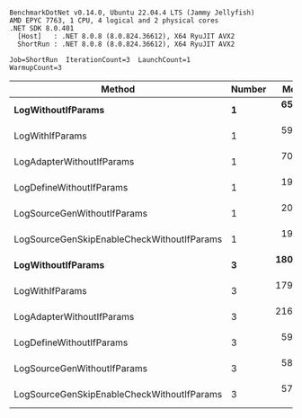 ```

BenchmarkDotNet v0.14.0, Ubuntu 22.04.4 LTS (Jammy Jellyfish)
AMD EPYC 7763, 1 CPU, 4 logical and 2 physical cores
.NET SDK 8.0.401
  [Host]   : .NET 8.0.8 (8.0.824.36612), X64 RyuJIT AVX2
  ShortRun : .NET 8.0.8 (8.0.824.36612), X64 RyuJIT AVX2

Job=ShortRun  IterationCount=3  LaunchCount=1  
WarmupCount=3  

```
| Method                                     | Number | Mean      | Error      | StdDev   | Min       | Max       | Gen0   | Allocated |
|------------------------------------------- |------- |----------:|-----------:|---------:|----------:|----------:|-------:|----------:|
| **LogWithoutIfParams**                         | **1**      |  **65.44 ns** |   **3.191 ns** | **0.175 ns** |  **65.29 ns** |  **65.63 ns** | **0.0010** |      **88 B** |
| LogWithIfParams                            | 1      |  59.36 ns |   2.866 ns | 0.157 ns |  59.18 ns |  59.45 ns | 0.0010 |      88 B |
| LogAdapterWithoutIfParams                  | 1      |  70.14 ns |   2.111 ns | 0.116 ns |  70.02 ns |  70.25 ns | 0.0010 |      88 B |
| LogDefineWithoutIfParams                   | 1      |  19.79 ns |   0.235 ns | 0.013 ns |  19.77 ns |  19.80 ns |      - |         - |
| LogSourceGenWithoutIfParams                | 1      |  20.94 ns |   0.810 ns | 0.044 ns |  20.90 ns |  20.99 ns |      - |         - |
| LogSourceGenSkipEnableCheckWithoutIfParams | 1      |  19.17 ns |   1.498 ns | 0.082 ns |  19.12 ns |  19.26 ns |      - |         - |
| **LogWithoutIfParams**                         | **3**      | **180.61 ns** |   **8.391 ns** | **0.460 ns** | **180.20 ns** | **181.11 ns** | **0.0031** |     **264 B** |
| LogWithIfParams                            | 3      | 179.29 ns |   7.517 ns | 0.412 ns | 178.85 ns | 179.67 ns | 0.0031 |     264 B |
| LogAdapterWithoutIfParams                  | 3      | 216.89 ns | 127.724 ns | 7.001 ns | 212.42 ns | 224.95 ns | 0.0031 |     264 B |
| LogDefineWithoutIfParams                   | 3      |  59.18 ns |   6.060 ns | 0.332 ns |  58.96 ns |  59.57 ns |      - |         - |
| LogSourceGenWithoutIfParams                | 3      |  58.27 ns |   1.922 ns | 0.105 ns |  58.19 ns |  58.39 ns |      - |         - |
| LogSourceGenSkipEnableCheckWithoutIfParams | 3      |  57.66 ns |  18.963 ns | 1.039 ns |  56.96 ns |  58.85 ns |      - |         - |
